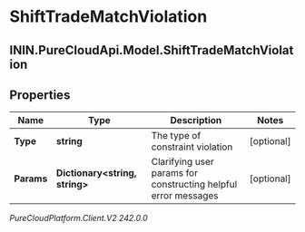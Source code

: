 # ShiftTradeMatchViolation

## ININ.PureCloudApi.Model.ShiftTradeMatchViolation

## Properties

|Name | Type | Description | Notes|
|------------ | ------------- | ------------- | -------------|
| **Type** | **string** | The type of constraint violation | [optional] |
| **Params** | **Dictionary&lt;string, string&gt;** | Clarifying user params for constructing helpful error messages | [optional] |



_PureCloudPlatform.Client.V2 242.0.0_
